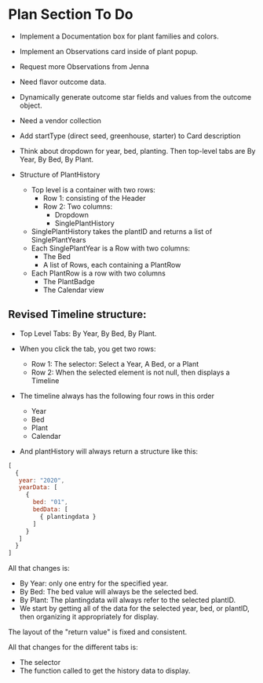 # Plan Section To Do

* Implement a Documentation box for plant families and colors.
* Implement an Observations card inside of plant popup.
* Request more Observations from Jenna
* Need flavor outcome data.
* Dynamically generate outcome star fields and values from the outcome object.
* Need a vendor collection 
* Add startType (direct seed, greenhouse, starter) to Card description 
* Think about dropdown for year, bed, planting. Then top-level tabs are By Year, By Bed, By Plant.

* Structure of PlantHistory
    * Top level is a container with two rows:
        * Row 1: consisting of the Header
        * Row 2: Two columns:
            * Dropdown
            * SinglePlantHistory
    * SinglePlantHistory takes the plantID and returns a list of SinglePlantYears
    * Each SinglePlantYear is a Row with two columns:
        * The Bed
        * A list of Rows, each containing a PlantRow
    * Each PlantRow is a row with two columns
        * The PlantBadge
        * The Calendar view
        
## Revised Timeline structure:

* Top Level Tabs:  By Year, By Bed, By Plant.
* When you click the tab, you get two rows:
  * Row 1:  The selector: Select a Year, A Bed, or a Plant
  * Row 2:  When the selected element is not null, then displays a Timeline

* The timeline always has the following four rows in this order
  * Year 
  * Bed
  * Plant
  * Calendar

* And plantHistory will always return a structure like this:

```js
[
  {
   year: "2020",
   yearData: [
     {
       bed: "01",
       bedData: [
         { plantingdata }
       ]
     }
   ] 
  }
]
```

All that changes is:
* By Year:  only one entry for the specified year.
* By Bed: The bed value will always be the selected bed.
* By Plant:  The plantingdata will always refer to the selected plantID.
* We start by getting all of the data for the selected year, bed, or plantID, then organizing it appropriately for display.

The layout of the "return value" is fixed and consistent.

All that changes for the different tabs is:
* The selector
* The function called to get the history data to display.
